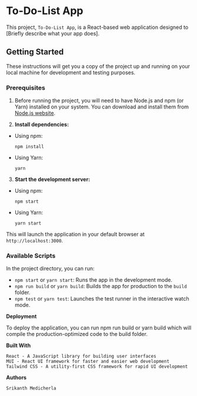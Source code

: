 # To-Do-List App

This project, `To-Do-List App`, is a React-based web application designed to [Briefly describe what your app does].

## Getting Started

These instructions will get you a copy of the project up and running on your local machine for development and testing purposes.

### Prerequisites

1. Before running the project, you will need to have Node.js and npm (or Yarn) installed on your system. You can download and install them from [Node.js website](https://nodejs.org/).


2. **Install dependencies:**
- Using npm:
  ```
  npm install
  ```
- Using Yarn:
  ```
  yarn
  ```

3. **Start the development server:**
- Using npm:
  ```
  npm start
  ```
- Using Yarn:
  ```
  yarn start
  ```

This will launch the application in your default browser at `http://localhost:3000`.

### Available Scripts

In the project directory, you can run:

- `npm start` or `yarn start`: Runs the app in the development mode.
- `npm run build` or `yarn build`: Builds the app for production to the `build` folder.
- `npm test` or `yarn test`: Launches the test runner in the interactive watch mode.


**Deployment**

To deploy the application, you can run npm run build or yarn build which will compile the production-optimized code to the build folder.


**Built With**

    React - A JavaScript library for building user interfaces
    MUI - React UI framework for faster and easier web development
    Tailwind CSS - A utility-first CSS framework for rapid UI development


**Authors**

    Srikanth Medicherla 
